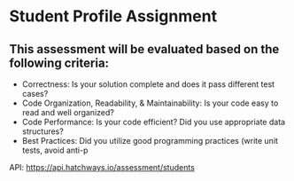 # Student Profile Assignment

## This assessment will be evaluated based on the following criteria:
- Correctness: Is your solution complete and does it pass different test cases?
- Code Organization, Readability, & Maintainability: Is your code easy to read and
well organized?
- Code Performance: Is your code efficient? Did you use appropriate data
structures?
- Best Practices: Did you utilize good programming practices (write unit tests,
avoid anti-p

API: https://api.hatchways.io/assessment/students
